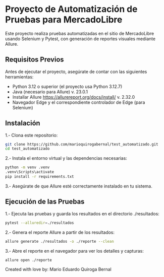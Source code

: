 # Proyecto de Automatización de Pruebas para MercadoLibre
Este proyecto realiza pruebas automatizadas en el sitio de MercadoLibre usando Selenium y Pytest, con generación de reportes visuales mediante Allure.

## Requisitos Previos
Antes de ejecutar el proyecto, asegúrate de contar con las siguientes herramientas:
* Python 3.12 o superior (el proyecto usa Python 3.12.7)
* Java (necesario para Allure) v. 23.0.1
* Installar Allure https://allurereport.org/docs/install/ v. 2.32.0
* Navegador Edge y el correspondiente controlador de Edge (para Selenium)


## Instalación
1.- Clona este repositorio:

```bash
git clone https://github.com/marioquirogabernal/test_automatizado.git
cd test_automatizado
```

2.- Instala el entorno virtual y las dependencias necesarias:
````bash
python -m venv .venv
.venv\Scripts\activate
pip install -r requirements.txt
````

3.- Asegúrate de que Allure esté correctamente instalado en tu sistema.

## Ejecución de las Pruebas
1.- Ejecuta las pruebas y guarda los resultados en el directorio ./resultados:
```bash
pytest --alluredir=./resultados
```
2.- Genera el reporte Allure a partir de los resultados:
````bash
allure generate ./resultados -o ./reporte --clean
````
3.- Abre el reporte en el navegador para ver los detalles y capturas:
````bash    
allure open ./reporte
````
Created with love by: Mario Eduardo Quiroga Bernal

